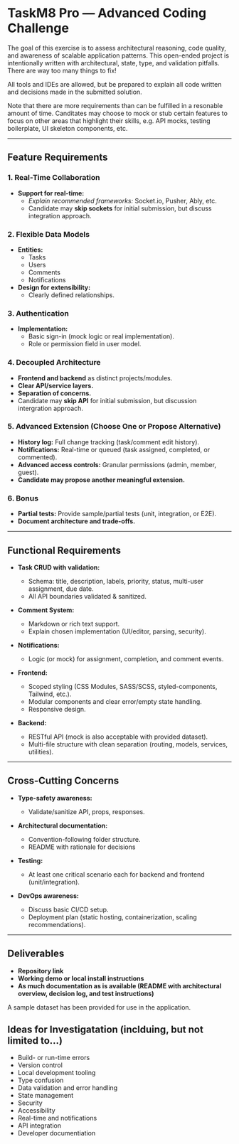 # TaskM8 Pro — Advanced Coding Challenge

 The goal of this exercise is to assess architectural reasoning, code quality, and awareness of scalable application patterns. This open-ended project is intentionally written with architectural, state, type, and validation pitfalls. There are way too many things to fix!

All tools and IDEs are allowed, but be prepared to explain all code written and decisions made in the submitted solution.

Note that there are more requirements than can be fulfilled in a resonable amount of time. Canditates may choose to mock or stub certain features to focus on other areas that highlight their skills, e.g. API mocks, testing boilerplate, UI skeleton components, etc.

---

## Feature Requirements

### 1. Real-Time Collaboration
- **Support for real-time:**  
  - *Explain recommended frameworks:* Socket.io, Pusher, Ably, etc.  
  - Candidate may **skip sockets** for initial submission, but discuss integration approach.

### 2. Flexible Data Models
- **Entities:**  
  - Tasks  
  - Users  
  - Comments  
  - Notifications
- **Design for extensibility:**  
  - Clearly defined relationships.

### 3. Authentication
- **Implementation:**  
  - Basic sign-in (mock logic or real implementation).  
  - Role or permission field in user model.

### 4. Decoupled Architecture
- **Frontend and backend** as distinct projects/modules.
- **Clear API/service layers.**  
- **Separation of concerns.**
- Candidate may **skip API** for initial submission, but discussion intergration approach.

### 5. Advanced Extension (Choose One or Propose Alternative)
- **History log:** Full change tracking (task/comment edit history).
- **Notifications:** Real-time or queued (task assigned, completed, or commented).
- **Advanced access controls:** Granular permissions (admin, member, guest).
- **Candidate may propose another meaningful extension.**

### 6. Bonus
- **Partial tests:** Provide sample/partial tests (unit, integration, or E2E).
- **Document architecture and trade-offs.**

---

## Functional Requirements

- **Task CRUD with validation:**  
  - Schema: title, description, labels, priority, status, multi-user assignment, due date.
  - All API boundaries validated & sanitized.

- **Comment System:**  
  - Markdown or rich text support.
  - Explain chosen implementation (UI/editor, parsing, security).

- **Notifications:**  
  - Logic (or mock) for assignment, completion, and comment events.

- **Frontend:**
  - Scoped styling (CSS Modules, SASS/SCSS, styled-components, Tailwind, etc.).
  - Modular components and clear error/empty state handling.
  - Responsive design.

- **Backend:**
  - RESTful API (mock is also acceptable with provided dataset).
  - Multi-file structure with clean separation (routing, models, services, utilities).

---

## Cross-Cutting Concerns

- **Type-safety awareness:**  
  - Validate/sanitize API, props, responses.

- **Architectural documentation:**  
  - Convention-following folder structure.
  - README with rationale for decisions
- **Testing:**  
  - At least one critical scenario each for backend and frontend (unit/integration).

- **DevOps awareness:**  
  - Discuss basic CI/CD setup.
  - Deployment plan (static hosting, containerization, scaling recommendations).

---

## Deliverables

- **Repository link**
- **Working demo or local install instructions**
- **As much documentation as is available (README with architectural overview, decision log, and test instructions)** 

A sample dataset has been provided for use in the application.

## Ideas for Investigatation (inclduing, but not limited to...)
- Build- or run-time errors
- Version control 
- Local development tooling
- Type confusion
- Data validation and error handling
- State management
- Security
- Accessibility
- Real-time and notifications
- API integration
- Developer documentiation 
